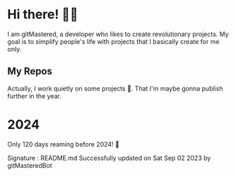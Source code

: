 
# Hi there! 🙋‍♂️
I am gitMastered, a developer who likes to create revolutionary projects.
My goal is to simplify people's life with projects that I basically create for me only.

## My Repos
Actually, I work quietly on some projects 👀. That I'm maybe gonna publish further in the year.

# 2024
Only 120 days reaming before 2024! 🙌

Signature : README.md Successfully updated on Sat Sep 02 2023 by gitMasteredBot

